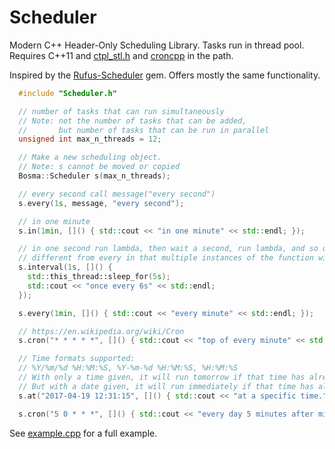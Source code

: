 # Scheduler
Modern C++ Header-Only Scheduling Library. Tasks run in thread pool. Requires C++11 and [ctpl_stl.h](https://github.com/vit-vit/CTPL) and [croncpp](https://github.com/mariusbancila/croncpp) in the path.

Inspired by the [Rufus-Scheduler](https://github.com/jmettraux/rufus-scheduler) gem. Offers mostly the same functionality.

```C++
  #include "Scheduler.h"

  // number of tasks that can run simultaneously
  // Note: not the number of tasks that can be added,
  //       but number of tasks that can be run in parallel
  unsigned int max_n_threads = 12;

  // Make a new scheduling object.
  // Note: s cannot be moved or copied
  Bosma::Scheduler s(max_n_threads);

  // every second call message("every second")
  s.every(1s, message, "every second");

  // in one minute
  s.in(1min, []() { std::cout << "in one minute" << std::endl; });

  // in one second run lambda, then wait a second, run lambda, and so on
  // different from every in that multiple instances of the function will not be run concurrently
  s.interval(1s, []() {
    std::this_thread::sleep_for(5s);
    std::cout << "once every 6s" << std::endl;
  });

  s.every(1min, []() { std::cout << "every minute" << std::endl; });

  // https://en.wikipedia.org/wiki/Cron
  s.cron("* * * * *", []() { std::cout << "top of every minute" << std::endl; });

  // Time formats supported:
  // %Y/%m/%d %H:%M:%S, %Y-%m-%d %H:%M:%S, %H:%M:%S
  // With only a time given, it will run tomorrow if that time has already passed.
  // But with a date given, it will run immediately if that time has already passed.
  s.at("2017-04-19 12:31:15", []() { std::cout << "at a specific time." << std::endl; });

  s.cron("5 0 * * *", []() { std::cout << "every day 5 minutes after midnight" << std::endl; });
```
See [example.cpp](example.cpp) for a full example.
